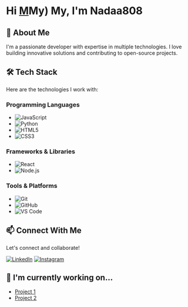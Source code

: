 # Hi [M](https://user-images.githubusercontent.com/18350557/176309783-0785949b-9127-417c-8b55-ab5a4333674e.gif)My) My, I'm Nadaa808

## 🚀 About Me
I'm a passionate developer with expertise in multiple technologies. I love building innovative solutions and contributing to open-source projects.

## 🛠️ Tech Stack
Here are the technologies I work with:

### Programming Languages
- ![JavaScript](https://img.shields.io/badge/-JavaScript-F7DF1E?logo=javascript&logoColor=black)
- ![Python](https://img.shields.io/badge/-Python-3776AB?logo=python&logoColor=white)
- ![HTML5](https://img.shields.io/badge/-HTML5-E34F26?logo=html5&logoColor=white)
- ![CSS3](https://img.shields.io/badge/-CSS3-1572B6?logo=css3&logoColor=white)

### Frameworks & Libraries
- ![React](https://img.shields.io/badge/-React-61DAFB?logo=react&logoColor=black)
- ![Node.js](https://img.shields.io/badge/-Node.js-339933?logo=node.js&logoColor=white)

### Tools & Platforms
- ![Git](https://img.shields.io/badge/-Git-F05032?logo=git&logoColor=white)
- ![GitHub](https://img.shields.io/badge/-GitHub-181717?logo=github&logoColor=white)
- ![VS Code](https://img.shields.io/badge/-VS_Code-007ACC?logo=visual-studio-code&logoColor=white)

## 📫 Connect With Me
Let's connect and collaborate!

[![LinkedIn](https://img.shields.io/badge/-LinkedIn-0077B5?logo=linkedin&logoColor=white)](https://linkedin.com/in/yourprofile)
[![Instagram](https://img.shields.io/badge/-Instagram-E4405F?logo=instagram&logoColor=white)](https://instagram.com/yourprofile)

## 🔭 I'm currently working on...
- [Project 1](link-to-project-1)
- [Project 2](link-to-project-2)
